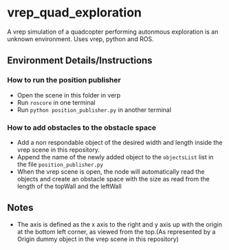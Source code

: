 # vrep_quad_exploration
A vrep simulation of a quadcopter performing autonmous exploration is an unknown environment. Uses vrep, python and ROS.

## Environment Details/Instructions
### How to run the position publisher
* Open the scene in this folder in verp
* Run `roscore` in one terminal
* Run `python position_publisher.py` in another terminal
### How to add obstacles to the obstacle space
* Add a non respondable object of the desired width and length inside the vrep scene in this repository.
* Append the name of the newly added object to the `objectsList` list in the file `position_publisher.py`
* When the vrep scene is open, the node will automatically read the objects and create an obstacle space with the size as read from the length of the topWall and the leftWall

## Notes
* The axis is defined as the x axis to the right and y axis up with the origin at the bottom left corner, as viewed from the top.(As represented by a Origin dummy object in the vrep scene in this repository)
